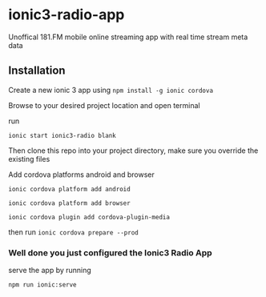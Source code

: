 # ionic3-radio-app
Unoffical 181.FM mobile online streaming app with real time stream meta data

## Installation
Create a new ionic 3 app using
``` npm install -g ionic cordova ```

Browse to your desired project location and open terminal

run

```ionic start ionic3-radio blank```

Then clone this repo into your project directory, make sure you override the existing files

 
Add cordova platforms android and browser

```ionic cordova platform add android```

```ionic cordova platform add browser```

```ionic cordova plugin add cordova-plugin-media```

then run
```ionic cordova prepare --prod```
### Well done you just configured the Ionic3 Radio App

serve the app by running

``` npm run ionic:serve ```
